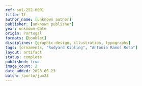 ```yaml
---
ref: sol-252-0001
title: If
author_name: [unknown author]
publisher: [unknown publisher]
year: unknown-date
origin: Portugal
formats: [booklet]
disciplines: [graphic-design, illustration, typography]
tags: [ornaments, "Rudyard Kipling", "António Ramos Rosa"]
layout: artifact
status: complete
published: true
image_count: 2
date_added: 2023-06-23
batch: /porto/jun23
---
```


